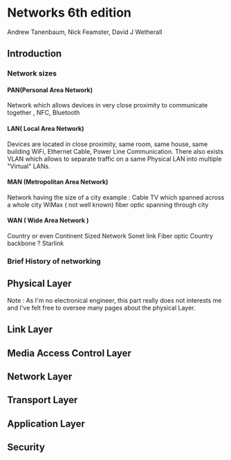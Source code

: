 # Networks 6th edition
Andrew Tanenbaum, Nick Feamster, David J Wetherall

## Introduction
### Network sizes 
#### PAN(Personal Area Network)
Network which allows devices in very close proximity to communicate together ,
NFC, Bluetooth

#### LAN( Local Area Network)
Devices are located in close proximity, same room, same house, same building
WiFi, Ethernet Cable, Power Line Communication.
There also exists VLAN which allows to separate traffic on a same Physical LAN 
into multiple "Virtual" LANs.

#### MAN (Metropolitan Area Network)
Network having the size of a city
example : Cable TV which spanned across a whole city
WiMax ( not well known)
fiber optic spanning through city 


#### WAN ( Wide Area Network )
Country or even Continent Sized Network
Sonet link
Fiber optic Country backbone ?
Starlink
### Brief History of networking 


## Physical Layer
Note : As I'm no electronical engineer, 
this part really does not interests me and I've felt free to oversee many pages about the physical Layer.



## Link Layer


## Media Access Control Layer

## Network Layer 

## Transport Layer 

## Application Layer

## Security
